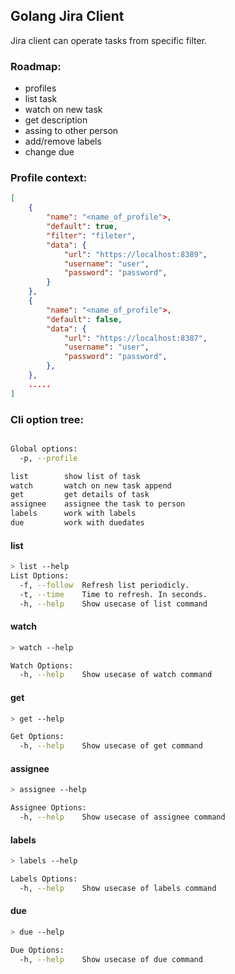 ## Golang Jira Client 

Jira client can operate tasks from specific filter.

### Roadmap:

* profiles
* list task
* watch on new task
* get description
* assing to other person
* add/remove labels
* change due

### Profile context:


```json
[
    {
        "name": "<name_of_profile">,
        "default": true,
        "filter": "fileter",
        "data": {
            "url": "https://localhost:8389",
            "username": "user",
            "password": "password",
        }
    },
    {
        "name": "<name_of_profile">,
        "default": false,
        "data": {
            "url": "https://localhost:8387",
            "username": "user",
            "password": "password",
        },
    },
    .....
]
```

### Cli option tree:

```sh

Global options:
  -p, --profile 

list        show list of task
watch       watch on new task append
get         get details of task
assignee    assignee the task to person
labels      work with labels
due         work with duedates
```


#### list

```sh
> list --help
List Options:
  -f, --follow  Refresh list periodicly. 
  -t, --time    Time to refresh. In seconds.
  -h, --help    Show usecase of list command

```

#### watch
```sh
> watch --help

Watch Options:
  -h, --help    Show usecase of watch command

```

#### get
```sh
> get --help

Get Options:
  -h, --help    Show usecase of get command

```

#### assignee
```sh
> assignee --help

Assignee Options:
  -h, --help    Show usecase of assignee command

```

#### labels
```sh
> labels --help

Labels Options:
  -h, --help    Show usecase of labels command

```

#### due
```sh
> due --help

Due Options:
  -h, --help    Show usecase of due command

```
